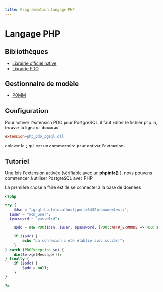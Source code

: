 ```yaml
---
title: Programmation langage PHP
---
```


# Langage PHP

## Bibliothèques

- [Librairie officiel
  native](https://www.php.net/manual/fr/book.pgsql.php)
- [Librairie PDO](https://php.net/manual/fr/book.pdo.php)

## Gestionnaire de modèle

- [POMM](https://github.com/chanmix51/Pomm)

## Configuration

Pour activer l'extension PDO pour PostgreSQL, il faut editer le fichier php.in, trouver la ligne ci-dessous

```ini
extension=php_pdo_pgsql.dll
```

enlever le **;** qui est un commentaire pour activer l'extension.


## Tutoriel

Une fois l'extension activée (vérifiable avec un **phpinfo()** ), nous pouvons commencer à utiliser PostgreSQL avec PHP

La première chose a faire est de se connecter à la base de données

```php
<?php

try {
	$dsn = "pgsql:host=localhost;port=5432;dbname=test;";
  $user = "mon_user";
  $password = "passw0rd";

	$pdo = new PDO($dsn, $user, $password, [PDO::ATTR_ERRMODE => PDO::ERRMODE_EXCEPTION]);

	if ($pdo) {
		echo "La connexion a été établie avec succès!";
	}
} catch (PDOException $e) {
	die($e->getMessage());
} finally {
	if ($pdo) {
		$pdo = null;
	}
}

?>
```



